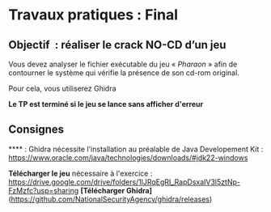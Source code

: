 # Travaux pratiques : Final

## Objectif  : **réaliser le crack NO-CD d’un jeu**

Vous devez analyser le fichier exécutable du jeu « _Pharaon_ » afin de contourner le système qui vérifie la présence de son cd-rom original.

Pour cela, vous utiliserez Ghidra

**Le TP est terminé si le jeu se lance sans afficher d'erreur**



## Consignes 

**** : 
	Ghidra nécessite l'installation au préalable de Java Developement Kit : https://www.oracle.com/java/technologies/downloads/#jdk22-windows 

**Télécharger le jeu** nécessaire à l'exercice : https://drive.google.com/drive/folders/1lJRqEgRI_RapDsxaIV3l5ztNp-FzMzfc?usp=sharing 
**[Télécharger Ghidra]**(https://github.com/NationalSecurityAgency/ghidra/releases)
